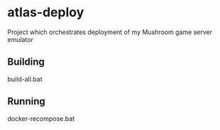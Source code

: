 # atlas-deploy
Project which orchestrates deployment of my Mushroom game server emulator

## Building
build-all.bat

## Running

docker-recompose.bat